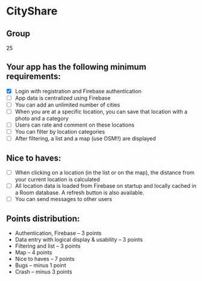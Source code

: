 # CityShare
## Group
25
## Your app has the following minimum requirements:

- [x] Login with registration and Firebase authentication
- [ ] App data is centralized using Firebase
- [ ] You can add an unlimited number of cities
- [ ] When you are at a specific location, you can save that location with a photo and a category
- [ ] Users can rate and comment on these locations
- [ ] You can filter by location categories
- [ ] After filtering, a list and a map (use OSM!!) are displayed

## Nice to haves:
- [ ] When clicking on a location (in the list or on the map), the distance from your current location is calculated
- [ ] All location data is loaded from Firebase on startup and locally cached in a Room database. A refresh button is also available.
- [ ] You can send messages to other users

## Points distribution:
* Authentication, Firebase – 3 points
* Data entry with logical display & usability – 3 points
* Filtering and list – 3 points
* Map – 4 points
* Nice to haves – 7 points
* Bugs – minus 1 point
* Crash – minus 3 points
